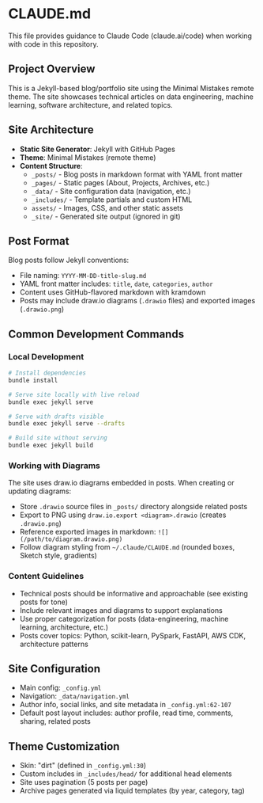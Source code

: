 # CLAUDE.md

This file provides guidance to Claude Code (claude.ai/code) when working with code in this repository.

## Project Overview

This is a Jekyll-based blog/portfolio site using the Minimal Mistakes remote theme. The site showcases technical articles on data engineering, machine learning, software architecture, and related topics.

## Site Architecture

* **Static Site Generator**: Jekyll with GitHub Pages
* **Theme**: Minimal Mistakes (remote theme)
* **Content Structure**:
  * `_posts/` - Blog posts in markdown format with YAML front matter
  * `_pages/` - Static pages (About, Projects, Archives, etc.)
  * `_data/` - Site configuration data (navigation, etc.)
  * `_includes/` - Template partials and custom HTML
  * `assets/` - Images, CSS, and other static assets
  * `_site/` - Generated site output (ignored in git)

## Post Format

Blog posts follow Jekyll conventions:
* File naming: `YYYY-MM-DD-title-slug.md`
* YAML front matter includes: `title`, `date`, `categories`, `author`
* Content uses GitHub-flavored markdown with kramdown
* Posts may include draw.io diagrams (`.drawio` files) and exported images (`.drawio.png`)

## Common Development Commands

### Local Development
```bash
# Install dependencies
bundle install

# Serve site locally with live reload
bundle exec jekyll serve

# Serve with drafts visible
bundle exec jekyll serve --drafts

# Build site without serving
bundle exec jekyll build
```

### Working with Diagrams

The site uses draw.io diagrams embedded in posts. When creating or updating diagrams:
* Store `.drawio` source files in `_posts/` directory alongside related posts
* Export to PNG using `draw.io.export <diagram>.drawio` (creates `.drawio.png`)
* Reference exported images in markdown: `![](/path/to/diagram.drawio.png)`
* Follow diagram styling from `~/.claude/CLAUDE.md` (rounded boxes, Sketch style, gradients)

### Content Guidelines

* Technical posts should be informative and approachable (see existing posts for tone)
* Include relevant images and diagrams to support explanations
* Use proper categorization for posts (data-engineering, machine learning, architecture, etc.)
* Posts cover topics: Python, scikit-learn, PySpark, FastAPI, AWS CDK, architecture patterns

## Site Configuration

* Main config: `_config.yml`
* Navigation: `_data/navigation.yml`
* Author info, social links, and site metadata in `_config.yml:62-107`
* Default post layout includes: author profile, read time, comments, sharing, related posts

## Theme Customization

* Skin: "dirt" (defined in `_config.yml:30`)
* Custom includes in `_includes/head/` for additional head elements
* Site uses pagination (5 posts per page)
* Archive pages generated via liquid templates (by year, category, tag)
